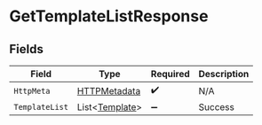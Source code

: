 # GetTemplateListResponse


## Fields

| Field                                                   | Type                                                    | Required                                                | Description                                             |
| ------------------------------------------------------- | ------------------------------------------------------- | ------------------------------------------------------- | ------------------------------------------------------- |
| `HttpMeta`                                              | [HTTPMetadata](../../Models/Components/HTTPMetadata.md) | :heavy_check_mark:                                      | N/A                                                     |
| `TemplateList`                                          | List<[Template](../../Models/Components/Template.md)>   | :heavy_minus_sign:                                      | Success                                                 |